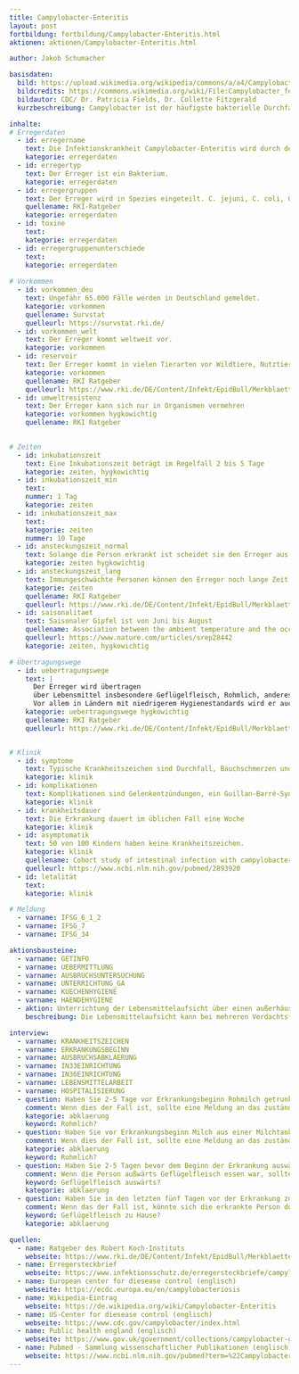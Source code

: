 ```yaml
---
title: Campylobacter-Enteritis
layout: post
fortbildung: fortbildung/Campylobacter-Enteritis.html
aktionen: aktionen/Campylobacter-Enteritis.html

author: Jakob Schumacher

basisdaten:
  bild: https://upload.wikimedia.org/wikipedia/commons/a/a4/Campylobacter_fetus_01.jpg
  bildcredits: https://commons.wikimedia.org/wiki/File:Campylobacter_fetus_01.jpg
  bildautor: CDC/ Dr. Patricia Fields, Dr. Collette Fitzgerald
  kurzbeschreibung: Campylobacter ist der häufigste bakterielle Durchfallerreger. Fast täglich erfolgen Meldungen an das Gesundheitsamt

inhalte:  
# Erregerdaten
  - id: erregername
    text: Die Infektionskrankheit Campylobacter-Enteritis wird durch den Erreger Campylobacter hervorgerufen. 
    kategorie: erregerdaten
  - id: erregertyp
    text: Der Erreger ist ein Bakterium. 
    kategorie: erregerdaten
  - id: erregergruppen
    text: Der Erreger wird in Spezies eingeteilt. C. jejuni, C. coli, C. lari, C. fetus und C. upsaliensis sind häufige Krankheitserreger
    quellename: RKI-Ratgeber 
    kategorie: erregerdaten
  - id: toxine
    text: 
    kategorie: erregerdaten
  - id: erregergruppenunterschiede
    text: 
    kategorie: erregerdaten
    
# Vorkommen
  - id: vorkommen_deu
    text: Ungefähr 65.000 Fälle werden in Deutschland gemeldet.
    kategorie: vorkommen
    quellename: Survstat
    quelleurl: https://survstat.rki.de/
  - id: vorkommen_welt
    text: Der Erreger kommt weltweit vor.
    kategorie: vorkommen
  - id: reservoir
    text: Der Erreger kommt in vielen Tierarten vor Wildtiere, Nutztiere und Heimtiere.  
    kategorie: vorkommen
    quellename: RKI Ratgeber
    quelleurl: https://www.rki.de/DE/Content/Infekt/EpidBull/Merkblaetter/Ratgeber_Campylobacter.html
  - id: umweltresistenz
    text: Der Erreger kann sich nur in Organismen vermehren
    kategorie: vorkommen hygkowichtig
    quellename: RKI Ratgeber 

    
# Zeiten
  - id: inkubationszeit
    text: Eine Inkubationszeit beträgt im Regelfall 2 bis 5 Tage
    kategorie: zeiten, hygkowichtig
  - id: inkubationszeit_min
    text: 
    nummer: 1 Tag
    kategorie: zeiten
  - id: inkubationszeit_max
    text:
    kategorie: zeiten
    nummer: 10 Tage
  - id: ansteckungszeit_normal
    text: Solange die Person erkrankt ist scheidet sie den Erreger aus. Auch nach dem Ende der Symptome wird der Erreger über Wochen ausgeschieden
    kategorie: zeiten hygkowichtig
  - id: ansteckungszeit_lang 
    text: Immungeschwächte Personen können den Erreger noch lange Zeit ausscheiden
    kategorie: zeiten
    quellename: RKI Ratgeber
    quelleurl: https://www.rki.de/DE/Content/Infekt/EpidBull/Merkblaetter/Ratgeber_Campylobacter.html
  - id: saisonalitaet
    text: Saisonaler Gipfel ist von Juni bis August
    quellename: Association between the ambient temperature and the occurrence of human Salmonella and Campylobacter infections 
    quelleurl: https://www.nature.com/articles/srep28442
    kategorie: zeiten, hygkowichtig 

# Übertragungswege
  - id: uebertragungswege
    text: | 
      Der Erreger wird übertragen 
      über Lebensmittel insbesondere Geflügelfleisch, Rohmlich, anderes Fleisch. Er wird selten von Mensch zu Mensch übertragen. 
      Vor allem in Ländern mit niedrigerem Hygienestandards wird er auch über Trinkwasser oder Baden übertragen. C. fetus kann von einer Mutter intrauterin oder perinatal auf das Kind gelangen. 
    kategorie: uebertragungswege hygkowichtig
    quellename: RKI Ratgeber
    quelleurl: https://www.rki.de/DE/Content/Infekt/EpidBull/Merkblaetter/Ratgeber_Campylobacter.html


# Klinik
  - id: symptome
    text: Typische Krankheitszeichen sind Durchfall, Bauchschmerzen und Erbrechen. Der Durchfall kann auch blutig sein. Es können Prodromi vor dem Beginn des Durchfalls auftreten. 
    kategorie: klinik
  - id: komplikationen
    text: Komplikationen sind Gelenkentzündungen, ein Guillan-Barré-Syndrom. Diskutiert werden Reizdarmsyndrom und chronisch-entzündliche Darmerkrankungen.
    kategorie: klinik
  - id: krankheitsdauer
    text: Die Erkrankung dauert im üblichen Fall eine Woche
    kategorie: klinik
  - id: asymptomatik
    text: 50 von 100 Kindern haben keine Krankheitszeichen.
    kategorie: klinik
    quellename: Cohort study of intestinal infection with campylobacter in Mexican children.
    quelleurl: https://www.ncbi.nlm.nih.gov/pubmed/2893920
  - id: letalität
    text: 
    kategorie: klinik

# Meldung
  - varname: IFSG_6_1_2
  - varname: IFSG_7
  - varname: IFSG_34 

aktionsbausteine:
  - varname: GETINFO
  - varname: UEBERMITTLUNG
  - varname: AUSBRUCHSUNTERSUCHUNG
  - varname: UNTERRICHTUNG_GA
  - varname: KUECHENHYGIENE
  - varname: HAENDEHYGIENE
  - aktion: Unterrichtung der Lebensmittelaufsicht über einen außerhäuslichen Essensort bei dem Geflügelfleisch gegessen wurde oder eine andere mögliche Ansteckungsquelle.
    beschreibung: Die Lebensmittelaufsicht kann bei mehreren Verdachtsfällen am selben Essensort eine Untersuchung einleiten.

interview:     
  - varname: KRANKHEITSZEICHEN
  - varname: ERKRANKUNGSBEGINN
  - varname: AUSBRUCHSABKLAERUNG
  - varname: IN33EINRICHTUNG
  - varname: IN36EINRICHTUNG
  - varname: LEBENSMITTELARBEIT
  - varname: HOSPITALISIERUNG
  - question: Haben Sie 2-5 Tage vor Erkrankungsbeginn Rohmilch getrunken?
    comment: Wenn dies der Fall ist, sollte eine Meldung an das zuständige Lebensmittelaufsichtsamt erfolgen. Die erkrankte Person sollte Wissen, das Rohmilch vor dem Konsum unbedingt abgekocht werden sollte. In der Vergangenheit hat es Ausbrüche durch Rohmilch gegeben.
    kategorie: abklaerung
    keyword: Rohmlich?
  - question: Haben Sie vor Erkrankungsbeginn Milch aus einer Milchtankstelle zu sich genommen?
    comment: Wenn dies der Fall ist, sollte eine Meldung an das zuständige Lebensmittelaufsichtsamt erfolgen. Es gibt Ausbrüche, die mit Milchtankstellen in Zusammenhang standen.
    kategorie: abklaerung
    keyword: Rohmlich?
  - question: Haben Sie 2-5 Tagen bevor dem Beginn der Erkrankung auswärts Geflügelfleisch gegessen? Wenn Ja, wo genau?
    comment: Wenn die Person außwärts Geflügelfleisch essen war, sollte der Name des Essensortes in einem öffentlichen Kommentar vermerkt werden. Das hilft der Landestelle einem Ausbruch auf die Spur zu kommen.
    keyword: Geflügelfleisch auswärts?
    kategorie: abklaerung
  - question: Haben Sie in den letzten fünf Tagen vor der Erkrankung zu Hause Geflügelfleisch gegessen?
    comment: Wenn das der Fall ist, könnte sich die erkrankte Person dort angesteckt haben. Insbesondere wenn die Person selber gekocht hat
    keyword: Geflügelfleisch zu Hause?
    kategorie: abklaerung

quellen:
  - name: Ratgeber des Robert Koch-Instituts
    webseite: https://www.rki.de/DE/Content/Infekt/EpidBull/Merkblaetter/Ratgeber_Campylobacter.html
  - name: Erregersteckbrief
    webseite: https://www.infektionsschutz.de/erregersteckbriefe/campylobacter/
  - name: European center for diesease control (englisch)
    webseite: https://ecdc.europa.eu/en/campylobacteriosis
  - name: Wikipedia-Eintrag
    webseite: https://de.wikipedia.org/wiki/Campylobacter-Enteritis
  - name: US-Center for diesease control (englisch)
    webseite: https://www.cdc.gov/campylobacter/index.html
  - name: Public health england (englisch)
    webseite: https://www.gov.uk/government/collections/campylobacter-guidance-data-and-analysis
  - name: Pubmed - Sammlung wissenschaftlicher Publikationen (englisch)
    webseite: https://www.ncbi.nlm.nih.gov/pubmed?term=%22Campylobacter+Infections%22%5BMesh%5D
---
```

